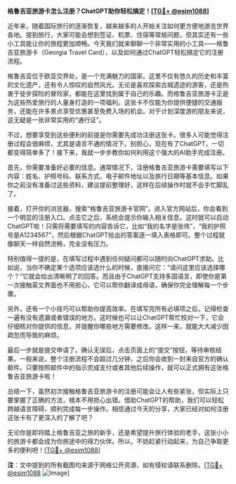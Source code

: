 **格鲁吉亚旅游卡怎么注册？ChatGPT助你轻松搞定！[[TG💪+ @esim1088](https://t.me/s/esim1088)]**

近年来，随着国际旅行的逐渐恢复，越来越多的人开始关注如何更方便地游览世界各地。提到旅行，大家可能会想到签证、机票、住宿等常规问题，但其实还有一些小工具能让你的旅程更加顺畅。今天我们就来聊聊一个非常实用的小工具——格鲁吉亚旅游卡（Georgia Travel Card），以及如何通过ChatGPT轻松搞定它的注册流程。

格鲁吉亚位于欧亚交界处，是一个充满魅力的国家。这里不仅有悠久的历史和丰富的文化遗产，还有令人惊叹的自然风光。无论是喜欢探索古城遗迹的游客，还是热衷于徒步探险的冒险家，都能在这里找到属于自己的乐趣。而格鲁吉亚旅游卡正是为这些热爱旅行的人量身打造的一项福利。这张卡不仅能为你提供便捷的交通服务，还能在许多景点享受优惠甚至免费入场的机会。对于计划深度游的朋友来说，这无疑是一张非常实用的“通行证”。

不过，想要享受到这些便利的前提是你需要先成功注册这张卡。很多人可能觉得注册过程会很麻烦，尤其是语言不通的情况下。别担心，现在有了ChatGPT，一切都变得简单多了！接下来，我就一步步教你如何利用这个强大的AI助手完成注册。

首先，你需要准备好必要的信息。通常情况下，注册格鲁吉亚旅游卡需要填写以下内容：姓名、护照号码、联系方式、电子邮件地址以及旅行日期等基本信息。如果你之前没有准备过这些资料，建议提前整理好，这样在后续操作时就不会手忙脚乱了。

接着，打开你的浏览器，搜索“格鲁吉亚旅游卡官网”。进入官方网站后，你会看到一个明显的注册入口。点击它之后，系统会提示你输入相关信息。这时就可以启动ChatGPT啦！只需将需要填写的内容告诉它，比如“我的名字是张伟”，“我的护照号是A1234567”，然后根据ChatGPT给出的答案逐一填入表格即可。整个过程就像聊天一样自然流畅，完全没有压力。

特别值得一提的是，在填写过程中遇到任何疑问都可以随时向ChatGPT求助。比如说，当你不确定某个选项应该选什么的时候，直接问它：“请问这里应该选择哪个？”它就会给出清晰明了的回答。而且由于ChatGPT支持多国语言，即使你是第一次接触英文界面也不用担心，它可以帮你翻译成母语，确保你完全理解每一个步骤。

另外，还有一个小技巧可以帮助你提高效率。在填写完所有必填项之后，记得检查一遍有没有遗漏或者错误的地方。这时候也可以让ChatGPT帮忙校对一下，它会仔细核对你提供的信息，并提醒你哪些地方需要修改。这样一来，就能大大减少因疏忽而导致的麻烦。

最后一步就是提交申请了。确认无误后，点击页面上的“提交”按钮，等待审核结果。一般来说，整个注册流程不会超过几分钟，之后你会收到一封来自官方的确认邮件。只要按照邮件中的指示完成支付或者其他后续操作，就可以正式拥有这张格鲁吉亚旅游卡啦！

总结一下，虽然初次接触格鲁吉亚旅游卡的注册可能会让人有些紧张，但实际上只要掌握了正确的方法，根本不用担心出错。借助ChatGPT的帮助，我们可以轻松跨越语言障碍，顺利完成每一步操作。相信通过今天的分享，大家已经对如何注册这张卡有了更深入的了解了吧？

无论你是即将踏上格鲁吉亚之旅的新手，还是希望提升旅行体验的老手，这张小小的旅游卡都会成为你旅途中的得力伙伴。所以，不妨赶紧行动起来，为自己争取更多的便利吧！[[TG💪+ @esim1088](https://t.me/s/esim1088)]

**注**：文中提到的所有截图均来源于网络公开资源，如有侵权请联系删除。[[TG💪+ @esim1088](https://t.me/s/esim1088) ![Image](https://i.postimg.cc/4NQfJmqS/Snipaste-2025-05-13-00-14-12.png)]